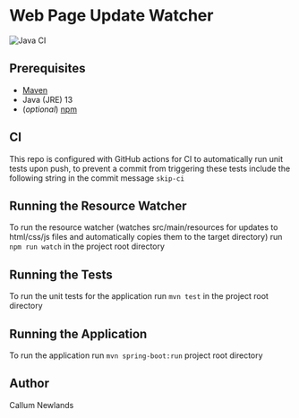 # Web Page Update Watcher

![Java CI](https://github.com/callumnewlands/web_updater/workflows/Java%20CI/badge.svg)

## Prerequisites
* [Maven](https://maven.apache.org/)
* Java (JRE) 13
* (_optional_) [npm](https://www.npmjs.com/)

## CI
This repo is configured with GitHub actions for CI to automatically run unit tests upon push,
to prevent a commit from triggering 
these tests include the following string in the commit message ```skip-ci```

## Running the Resource Watcher
To run the resource watcher (watches src/main/resources for updates to html/css/js files and automatically copies them 
to the target directory) run ```npm run watch``` in the project root directory

## Running the Tests
To run the unit tests for the application run ```mvn test``` in the project root directory

## Running the Application
To run the application run ```mvn spring-boot:run``` project root directory

## Author
Callum Newlands